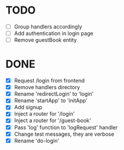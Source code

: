 # TODO

- [ ] Group handlers accordingly
- [ ] Add authentication in login page
- [ ] Remove guestBook entity

# DONE

- [x] Request /login from frontend
- [x] Remove handlers directory
- [x] Rename 'redirectLogin' to 'login'
- [x] Rename 'startApp' to 'initApp'
- [x] Add signup
- [x] Inject a router for '/login'
- [x] Inject a router for '/guest-book'
- [x] Pass 'log' function to 'logRequest' handler
- [x] Change test messages, they are verbose
- [x] Rename 'do-login'
